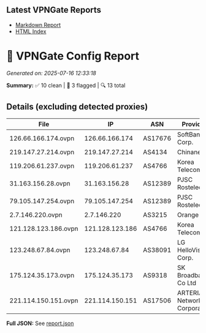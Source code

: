 ## Latest VPNGate Reports
- [Markdown Report](reports/IPs_No_Proxy_20250716_123439.md)
- [HTML Index](html/index_20250716_123439.html)

# 🚀 VPNGate Config Report
_Generated on: 2025-07-16 12:33:18_

**Summary:** ✅ 10 clean | 🚫 3 flagged | 🔍 13 total

## Details (excluding detected proxies)
| File | IP | ASN | Provider | Country | Type | Risk | Proxy |
|------|----|-----|----------|---------|------|------|-------|
| 126.66.166.174.ovpn | 126.66.166.174 | AS17676 | SoftBank Corp. | JP | Business | 0 | no |
| 219.147.27.214.ovpn | 219.147.27.214 | AS4134 | Chinanet | CN | Business | 0 | no |
| 119.206.61.237.ovpn | 119.206.61.237 | AS4766 | Korea Telecom | KR | Business | 0 | no |
| 31.163.156.28.ovpn | 31.163.156.28 | AS12389 | PJSC Rostelecom | RU | Residential | 0 | no |
| 79.105.147.254.ovpn | 79.105.147.254 | AS12389 | PJSC Rostelecom | RU | Residential | 0 | no |
| 2.7.146.220.ovpn | 2.7.146.220 | AS3215 | Orange S.A. | FR | Residential | 0 | no |
| 121.128.123.186.ovpn | 121.128.123.186 | AS4766 | Korea Telecom | KR | Business | 0 | no |
| 123.248.67.84.ovpn | 123.248.67.84 | AS38091 | LG HelloVision Corp. | KR | Business | 0 | no |
| 175.124.35.173.ovpn | 175.124.35.173 | AS9318 | SK Broadband Co Ltd | KR | Residential | 0 | no |
| 221.114.150.151.ovpn | 221.114.150.151 | AS17506 | ARTERIA Networks Corporation | JP | Residential | 0 | no |

**Full JSON:** See [report.json](./report.json)
